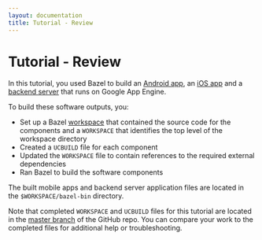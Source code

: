 ```yaml
---
layout: documentation
title: Tutorial - Review
---
```


# Tutorial - Review

In this tutorial, you used Bazel to build an [Android app](android-app.md),
an [iOS app](ios-app.md) and a [backend server](backend-server.md) that runs on
Google App Engine.

To build these software outputs, you:

*   Set up a Bazel [workspace](workspace.md) that contained the source code
    for the components and a `WORKSPACE` that identifies the top level of the
    workspace directory
*   Created a `UCBUILD` file for each component
*   Updated the `WORKSPACE` file to contain references to the required
    external dependencies
*   Ran Bazel to build the software components

The built mobile apps and backend server application files are located in the
`$WORKSPACE/bazel-bin` directory.

Note that completed `WORKSPACE` and `UCBUILD` files for this tutorial are located
in the
[master branch](https://github.com/bazelbuild/examples/tree/master/tutorial)
of the GitHub repo. You can compare your work to the completed files for
additional help or troubleshooting.

